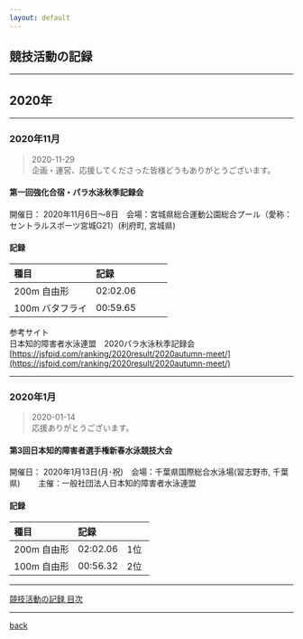```yaml
---
layout: default
---
```


## 競技活動の記録 

* * *

## 2020年

* * *

### 2020年11月

> 2020-11-29  
> 企画・運営、応援してくださった皆様どうもありがとうございます。   

#### 第一回強化合宿・パラ水泳秋季記録会

開催日： 2020年11月6日～8日　会場：宮城県総合運動公園総合プール（愛称：セントラルスポーツ宮城G21）(利府町, 宮城県)


#### 記録

| 種目       | 記録         | 　　 |
|:-------------|:------------------|:------|
| 200m 自由形           | 02:02.06 |     |
| 100m バタフライ       | 00:59.65 |     |

参考サイト  
日本知的障害者水泳連盟　2020パラ水泳秋季記録会 [https://jsfpid.com/ranking/2020result/2020autumn-meet/](https://jsfpid.com/ranking/2020result/2020autumn-meet/)


* * *

### 2020年1月

> 2020-01-14  
> 応援ありがとうございます。    

#### 第3回日本知的障害者選手権新春水泳競技大会
開催日： 2020年1月13日(月･祝)　会場：千葉県国際総合水泳場(習志野市, 千葉県)　　
主催：一般社団法人日本知的障害者水泳連盟　　

#### 記録

| 種目       | 記録         | 　　 |
|:-------------|:------------------|:------|
| 200m 自由形           | 02:02.06 | 1位  |
| 100m 自由形       | 00:56.32 | 2位  |




* * *

[競技活動の記録 目次](./news.html)

* * *

[back](./)
